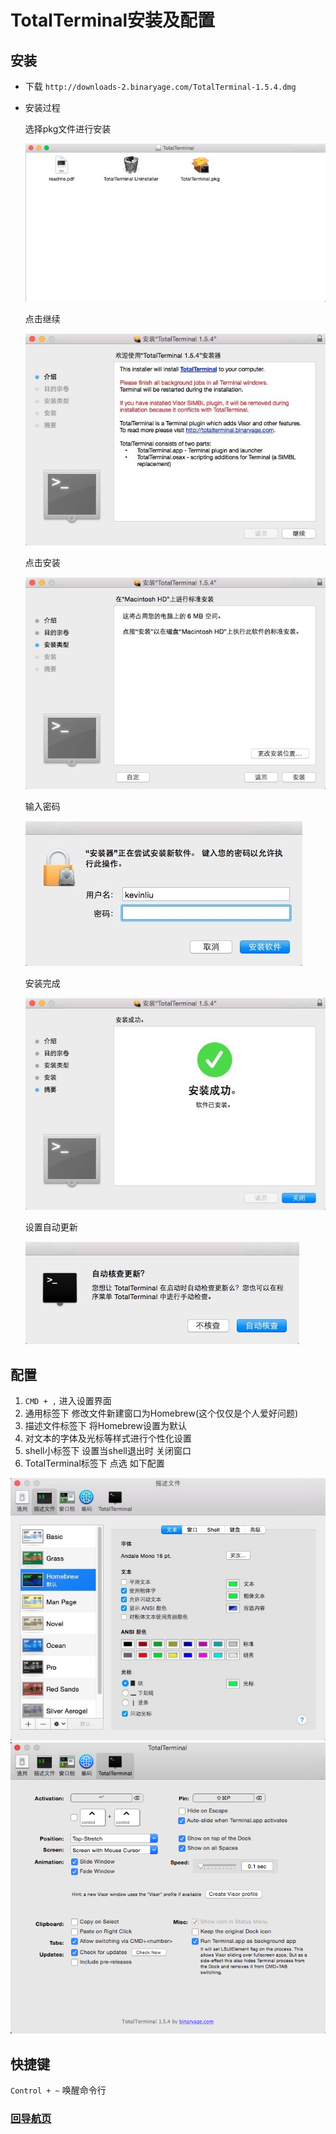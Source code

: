 # TotalTerminal安装及配置

## 安装

* 下载 `http://downloads-2.binaryage.com/TotalTerminal-1.5.4.dmg`
* 安装过程

	选择pkg文件进行安装

	![](./img/terminal/1.jpg)

	点击继续

	![](./img/terminal/2.jpg)

	点击安装

	![](./img/terminal/3.jpg)

	输入密码

	![](./img/terminal/4.jpg)

	安装完成

	![](./img/terminal/5.jpg)

	设置自动更新

	![](./img/terminal/6.jpg)

## 配置

1. `CMD + ,` 进入设置界面
2. 通用标签下 修改文件新建窗口为Homebrew(这个仅仅是个人爱好问题)
3. 描述文件标签下 将Homebrew设置为默认
4. 对文本的字体及光标等样式进行个性化设置
5. shell小标签下 设置当shell退出时 关闭窗口
6. TotalTerminal标签下 点选 如下配置

![](./img/terminal/7.jpg)
![](./img/terminal/8.png)

## 快捷键

`Control + ~` 唤醒命令行

### [回导航页](../README.md)
